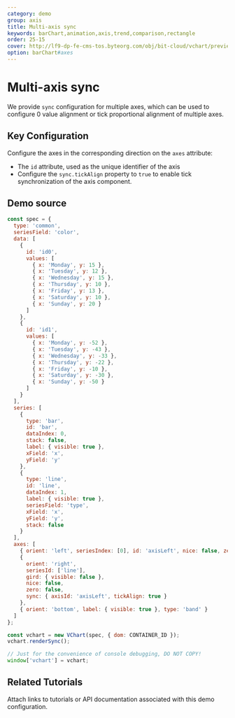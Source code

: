```yaml
---
category: demo
group: axis
title: Multi-axis sync
keywords: barChart,animation,axis,trend,comparison,rectangle
order: 25-15
cover: http://lf9-dp-fe-cms-tos.byteorg.com/obj/bit-cloud/vchart/preview/axis/axis-sync.png
option: barChart#axes
---
```


# Multi-axis sync

We provide `sync` configuration for multiple axes, which can be used to configure 0 value alignment or tick proportional alignment of multiple axes.

## Key Configuration

Configure the axes in the corresponding direction on the `axes` attribute:

- The `id` attribute, used as the unique identifier of the axis
- Configure the `sync.tickAlign` property to `true` to enable tick synchronization of the axis component.

## Demo source

```javascript livedemo
const spec = {
  type: 'common',
  seriesField: 'color',
  data: [
    {
      id: 'id0',
      values: [
        { x: 'Monday', y: 15 },
        { x: 'Tuesday', y: 12 },
        { x: 'Wednesday', y: 15 },
        { x: 'Thursday', y: 10 },
        { x: 'Friday', y: 13 },
        { x: 'Saturday', y: 10 },
        { x: 'Sunday', y: 20 }
      ]
    },
    {
      id: 'id1',
      values: [
        { x: 'Monday', y: -52 },
        { x: 'Tuesday', y: -43 },
        { x: 'Wednesday', y: -33 },
        { x: 'Thursday', y: -22 },
        { x: 'Friday', y: -10 },
        { x: 'Saturday', y: -30 },
        { x: 'Sunday', y: -50 }
      ]
    }
  ],
  series: [
    {
      type: 'bar',
      id: 'bar',
      dataIndex: 0,
      stack: false,
      label: { visible: true },
      xField: 'x',
      yField: 'y'
    },
    {
      type: 'line',
      id: 'line',
      dataIndex: 1,
      label: { visible: true },
      seriesField: 'type',
      xField: 'x',
      yField: 'y',
      stack: false
    }
  ],
  axes: [
    { orient: 'left', seriesIndex: [0], id: 'axisLeft', nice: false, zero: false },
    {
      orient: 'right',
      seriesId: ['line'],
      gird: { visible: false },
      nice: false,
      zero: false,
      sync: { axisId: 'axisLeft', tickAlign: true }
    },
    { orient: 'bottom', label: { visible: true }, type: 'band' }
  ]
};

const vchart = new VChart(spec, { dom: CONTAINER_ID });
vchart.renderSync();

// Just for the convenience of console debugging, DO NOT COPY!
window['vchart'] = vchart;
```

## Related Tutorials

Attach links to tutorials or API documentation associated with this demo configuration.
